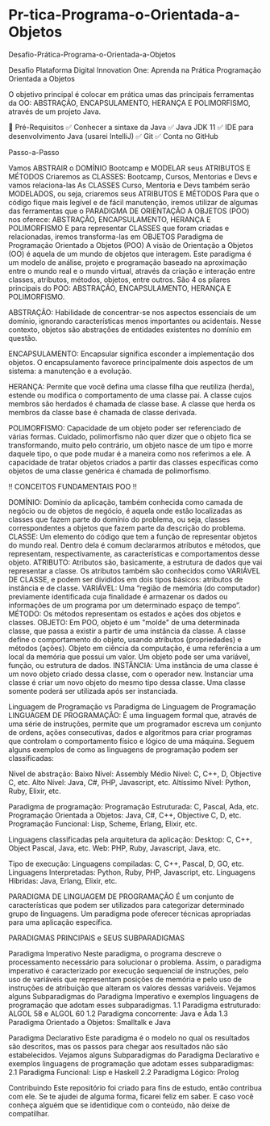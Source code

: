 # Pr-tica-Programa-o-Orientada-a-Objetos
Desafio-Prática-Programa-o-Orientada-a-Objetos

Desafio Plataforma Digital Innovation One: Aprenda na Prática Programação Orientada a Objetos

O objetivo principal é colocar em prática umas das principais ferramentas da OO: ABSTRAÇÃO, ENCAPSULAMENTO, HERANÇA E POLIMORFISMO, através de um projeto Java.

🛑 Pré-Requisitos ✅ Conhecer a sintaxe da Java ✅ Java JDK 11 ✅ IDE para desenvolvimento Java (usarei IntelliJ) ✅ Git ✅ Conta no GitHub

Passo-a-Passo

Vamos ABSTRAIR o DOMÍNIO Bootcamp e MODELAR seus ATRIBUTOS E MÉTODOS
Criaremos as CLASSES: Bootcamp, Cursos, Mentorias e Devs e vamos relaciona-las
As CLASSES Curso, Mentoria e Devs também serão MODELADOS, ou seja, criaremos seus ATRIBUTOS E MÉTODOS
Para que o código fique mais legível e de fácil manutenção, iremos utilizar de algumas das ferramentas que o PARADIGMA DE ORIENTAÇÃO A OBJETOS (POO) nos oferece: ABSTRAÇÃO, ENCAPSULAMENTO, HERANÇA E POLIMORFISMO
E para representar CLASSES que foram criadas e relacionadas, iremos transforma-las em OBJETOS
Paradigma de Programação Orientado a Objetos (POO) A visão de Orientação a Objetos (OO) é aquela de um mundo de objetos que interagem. Este paradigma é um modelo de análise, projeto e programação baseado na aproximação entre o mundo real e o mundo virtual, através da criação e interação entre classes, atributos, métodos, objetos, entre outros. São 4 os pilares principais do POO: ABSTRAÇÃO, ENCAPSULAMENTO, HERANÇA E POLIMORFISMO.

ABSTRAÇÃO: Habilidade de concentrar-se nos aspectos essenciais de um domínio, ignorando características menos importantes ou acidentais. Nesse contexto, objetos são abstrações de entidades existentes no domínio em questão.

ENCAPSULAMENTO: Encapsular significa esconder a implementação dos objetos. O encapsulamento favorece principalmente dois aspectos de um sistema: a manutenção e a evolução.

HERANÇA: Permite que você defina uma classe filha que reutiliza (herda), estende ou modifica o comportamento de uma classe pai. A classe cujos membros são herdados é chamada de classe base. A classe que herda os membros da classe base é chamada de classe derivada.

POLIMORFISMO: Capacidade de um objeto poder ser referenciado de várias formas. Cuidado, polimorfismo não quer dizer que o objeto fica se transformando, muito pelo contrário, um objeto nasce de um tipo e morre daquele tipo, o que pode mudar é a maneira como nos referimos a ele. A capacidade de tratar objetos criados a partir das classes específicas como objetos de uma classe genérica é chamada de polimorfismo.

‼️ CONCEITOS FUNDAMENTAIS POO ‼️

DOMÍNIO: Domínio da aplicação, também conhecida como camada de negócio ou de objetos de negócio, é aquela onde estão localizadas as classes que fazem parte do domínio do problema, ou seja, classes correspondentes a objetos que fazem parte da descrição do problema. CLASSE: Um elemento do código que tem a função de representar objetos do mundo real. Dentro dela é comum declararmos atributos e métodos, que representam, respectivamente, as características e comportamentos desse objeto. ATRIBUTO: Atributos são, basicamente, a estrutura de dados que vai representar a classe. Os atributos também são conhecidos como VARIÁVEL DE CLASSE, e podem ser divididos em dois tipos básicos: atributos de instância e de classe. VARIÁVEL: Uma “região de memória (do computador) previamente identificada cuja finalidade é armazenar os dados ou informações de um programa por um determinado espaço de tempo”. MÉTODO: Os métodos representam os estados e ações dos objetos e classes. OBJETO: Em POO, objeto é um "molde" de uma determinada classe, que passa a existir a partir de uma instância da classe. A classe define o comportamento do objeto, usando atributos (propriedades) e métodos (ações). Objeto em ciência da computação, é uma referência a um local da memória que possui um valor. Um objeto pode ser uma variável, função, ou estrutura de dados. INSTÂNCIA: Uma instância de uma classe é um novo objeto criado dessa classe, com o operador new. Instanciar uma classe é criar um novo objeto do mesmo tipo dessa classe. Uma classe somente poderá ser utilizada após ser instanciada.

Linguagem de Programação vs Paradigma de Linguagem de Programação LINGUAGEM DE PROGRAMAÇÃO: É uma linguagem formal que, através de uma série de instruções, permite que um programador escreva um conjunto de ordens, ações consecutivas, dados e algoritmos para criar programas que controlam o comportamento físico e lógico de uma máquina. Seguem alguns exemplos de como as linguagens de programação podem ser classificadas:

Nível de abstração: Baixo Nível: Assembly Médio Nível: C, C++, D, Objective C, etc. Alto Nível: Java, C#, PHP, Javascript, etc. Altíssimo Nível: Python, Ruby, Elixir, etc.

Paradigma de programação: Programação Estruturada: C, Pascal, Ada, etc. Programação Orientada a Objetos: Java, C#, C++, Objective C, D, etc. Programação Funcional: Lisp, Scheme, Erlang, Elixir, etc.

Linguagens classificadas pela arquitetura da aplicação: Desktop: C, C++, Object Pascal, Java, etc. Web: PHP, Ruby, Javascript, Java, etc.

Tipo de execução: Linguagens compiladas: C, C++, Pascal, D, GO, etc. Linguagens Interpretadas: Python, Ruby, PHP, Javascript, etc. Linguagens Hibridas: Java, Erlang, Elixir, etc.

PARADIGMA DE LINGUAGEM DE PROGRAMAÇÃO É um conjunto de características que podem ser utilizados para categorizar determinado grupo de linguagens. Um paradigma pode oferecer técnicas apropriadas para uma aplicação específica.

PARADIGMAS PRINCIPAIS e SEUS SUBPARADIGMAS

Paradigma Imperativo Neste paradigma, o programa descreve o processamento necessário para solucionar o problema. Assim, o paradigma imperativo é caracterizado por execução sequencial de instruções, pelo uso de variáveis que representam posições de memória e pelo uso de instruções de atribuição que alteram os valores dessas variáveis. Vejamos alguns Subparadigmas do Paradigma Imperativo e exemplos linguagens de programação que adotam esses subparadigmas.
1.1 Paradigma estruturado: ALGOL 58 e ALGOL 60 1.2 Paradigma concorrente: Java e Ada 1.3 Paradigma Orientado a Objetos: Smalltalk e Java

Paradigma Declarativo Este paradigma é o modelo no qual os resultados são descritos, mas os passos para chegar aos resultados não são estabelecidos. Vejamos alguns Subparadigmas do Paradigma Declarativo e exemplos linguagens de programação que adotam esses subparadigmas:
2.1 Paradigma Funcional: Lisp e Haskell 2.2 Paradigma Lógico: Prolog

Contribuindo Este repositório foi criado para fins de estudo, então contribua com ele. Se te ajudei de alguma forma, ficarei feliz em saber. E caso você conheça alguém que se identidique com o conteúdo, não deixe de compatilhar.
